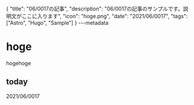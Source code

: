 {
  "title": "06/0017の記事",
  "description": "06/0017の記事のサンプルです。説明文がここに入ります",
  "icon": "hoge.png",
  "date": "2021/06/0017",
  "tags": ["Astro", "Hugo", "Sample"]
}
---metadata

# hoge
hogehoge

## today
2021/06/0017